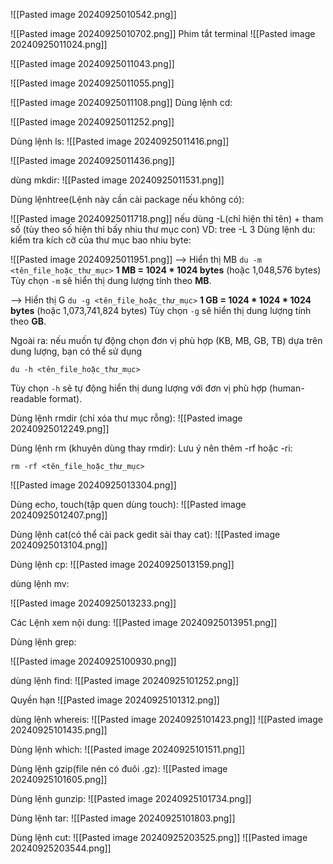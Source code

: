 ![[Pasted image 20240925010542.png]]

![[Pasted image 20240925010702.png]]
Phim tắt terminal
![[Pasted image 20240925011024.png]]

![[Pasted image 20240925011043.png]]

![[Pasted image 20240925011055.png]]

![[Pasted image 20240925011108.png]]
Dùng lệnh cd:

![[Pasted image 20240925011252.png]]

Dùng lệnh ls:
![[Pasted image 20240925011416.png]]

![[Pasted image 20240925011436.png]]

dùng mkdir:
![[Pasted image 20240925011531.png]]

Dùng lệnhtree(Lệnh này cần cài package nếu không có):

![[Pasted image 20240925011718.png]]
nếu dùng -L(chỉ hiện thỉ tên) + tham số (tùy theo số hiện thỉ bấy nhiu thư mục con) VD: tree -L 3
Dùng lệnh du: kiểm tra kích cỡ của thư mục bao nhiu byte:

![[Pasted image 20240925011951.png]]
--> Hiển thị MB
`du -m <tên_file_hoặc_thư_mục>`
**1 MB = 1024 * 1024 bytes** (hoặc 1,048,576 bytes)
Tùy chọn `-m` sẽ hiển thị dung lượng tính theo **MB**.

--> Hiển thị G
`du -g <tên_file_hoặc_thư_mục>`
**1 GB = 1024 * 1024 * 1024 bytes** (hoặc 1,073,741,824 bytes)
Tùy chọn `-g` sẽ hiển thị dung lượng tính theo **GB**.

Ngoài ra: nếu muốn tự động chọn đơn vị phù hợp (KB, MB, GB, TB) dựa trên dung lượng, bạn có thể sử dụng

`du -h <tên_file_hoặc_thư_mục>`

Tùy chọn `-h` sẽ tự động hiển thị dung lượng với đơn vị phù hợp (human-readable format).

Dùng lệnh rmdir (chỉ xóa thư mục rỗng):
![[Pasted image 20240925012249.png]]

Dùng lệnh rm (khuyên dùng thay rmdir):
Lưu ý nên thêm -rf hoặc -ri:

`rm -rf <tên_file_hoặc_thư_mục>`

![[Pasted image 20240925013304.png]]


Dùng echo, touch(tập quen dùng touch):
![[Pasted image 20240925012407.png]]

Dùng lệnh cat(có thể cài pack gedit sài thay cat):
![[Pasted image 20240925013104.png]]

Dùng lệnh cp:
![[Pasted image 20240925013159.png]]

dùng lệnh mv:

![[Pasted image 20240925013233.png]]

Các Lệnh xem nội dung:
![[Pasted image 20240925013951.png]]

Dùng lệnh grep:

![[Pasted image 20240925100930.png]]

dùng lệnh find:
![[Pasted image 20240925101252.png]]

Quyền hạn
![[Pasted image 20240925101312.png]]

dùng lệnh whereis:
![[Pasted image 20240925101423.png]]
![[Pasted image 20240925101435.png]]

Dùng lệnh which:
![[Pasted image 20240925101511.png]]

Dùng lệnh gzip(file nén có đuôi .gz):
![[Pasted image 20240925101605.png]]

Dùng lệnh gunzip:
![[Pasted image 20240925101734.png]]

Dùng lệnh tar:
![[Pasted image 20240925101803.png]]

Dùng lệnh cut:
![[Pasted image 20240925203525.png]]
![[Pasted image 20240925203544.png]]
